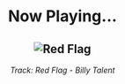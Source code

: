 <div align="center"> 
<h1>Now Playing...</h1>

![Red Flag](https://i.scdn.co/image/ab67616d00001e0251ad1636a7d0456ad972a71c)
--
_<p>Track: Red Flag - Billy Talent </p>_
</div>

